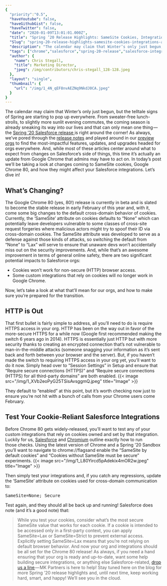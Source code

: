 ```yaml
---
{
  "priority":"0.5",
  "haveYoutube": false,
  "haveGithubGist": false,
  "haveTwitter": false,
  "date": "2020-01-09T13:01:01.000Z",
  "title": "Spring ’20 Release Highlights: SameSite Cookies, Integrations, and Preparing for Google Chrome 80",
  "Slug": "spring-20-release-highlights-samesite-cookies-integrations-and-preparing-for-google-chrome-80",
  "description": "The calendar may claim that Winter’s only just begun, but the telltale signs of Spring are starting to pop up everywhere. From sweater-free lunch-strolls, to slightly more sunlit evening commutes, the coming season is already sneaking its way into our lives and that can only mean one thing — the Spring ’20 Salesforce release is right around the corner!.",
  "tags": ["chrome","salesforce","spring-20-release","salesforce-integration","release-highlights"],
  "author": {
    "name": Chris Stegall,
    "title": Marketing Director,
    "jpeg": /img/contributors/chris-stegall_128-128.jpeg
  },
  "layout": "single",
  "thumbnail": {
    "url": "/img/1_4N_qEF8nvAEZNq9NkdJ0CA.jpeg"
  }
}
---
```

The calendar may claim that Winter’s only just begun, but the telltale signs of Spring are starting to pop up everywhere. From sweater-free lunch-strolls, to slightly more sunlit evening commutes, the coming season is already sneaking its way into our lives and that can only mean one thing — the [Spring ’20 Salesforce release ](https://www.salesforce.com/blog/2020/01/spring-20-release-preview.html)is right around the corner!
As always, we’ve pored through the [release notes](https://releasenotes.docs.salesforce.com/en-us/spring20/release-notes/salesforce_release_notes.htm) and played around in our [preview orgs](https://medium.com/creme-de-la-crm/new-release-test-drive-spring-20-sandbox-preview-ebc7801ee6bf) to find the most-impactful features, updates, and upgrades headed for orgs everywhere. And, while most of these articles center around what to expect from changes on Salesforce’s side of things, this time it’s actually an update from Google Chrome that admins may have to act on. In today’s post we’ll be taking a look at changes coming to SameSite cookies, Google Chrome 80, and how they might affect your Salesforce integrations.
Let’s dive in!

## What’s Changing?

The Google Chrome 80 (yes, 80!) release is currently in beta and is slated to become the stable release in early February of this year and, with it, come some big changes to the default cross-domain behavior of cookies. Currently, the ‘SameSite’ attribute on cookies defaults to “None” which can potentially leave developers vulnerable to some classes of cross-site request forgeries where malicious actors might try to spoof their ID via cross-domain cookies. The SameSite attribute was developed to serve as a defense against those kinds of attacks, so switching the default from “None” to “Lax” will serve to ensure that unaware devs won’t accidentally miss out on the security improvements.
And, while that’s an awesome improvement in terms of general online safety, there are two significant potential impacts to Salesforce orgs:
<ul><li>Cookies won’t work for non-secure (HTTP) browser access.</li><li>Some custom integrations that rely on cookies will no longer work in Google Chrome.</li></ul>Now, let’s take a look at what that’ll mean for our orgs, and how to make sure you’re prepared for the transition.

## HTTP is Out

That first bullet is fairly simple to address, all you’ll need to do is require HTTPS access in your org. HTTP has been on the way out in favor of the more-secure HTTPS for a while now (Google first recommended making the switch 6 years ago in 2014). HTTPS is essentially just HTTP but with more security thanks to creating an encrypted connection that’s not vulnerable to man-in-the-middle attacks (someone snagging your information as it’s sent back and forth between your browser and the server).
But, if you haven’t made the switch to requiring HTTPS access in your org yet, you’ll want to do it now. Simply head over to “Session Settings” in Setup and ensure that “Require secure connections (HTTPS)” and “Require secure connections (HTTPS) for all third-party domains” are both enabled.
{{< image src="/img/1_XVb2eoPyG25TSisAvsggmQ.jpeg" title="Image" >}}

They default to “enabled” at this point, but it’s worth checking now just to ensure you’re not hit with a bunch of calls from your Chrome users come February.

## Test Your Cookie-Reliant Salesforce Integrations

Before Chrome 80 gets widely-released, you’ll want to test any of your custom integrations that rely on cookies owned and set by that integration. Luckily for us, [Salesforce](https://releasenotes.docs.salesforce.com/en-us/spring20/release-notes/rn_general_chrome_samesite.htm) and [Chromium](https://blog.chromium.org/2019/10/developers-get-ready-for-new.html) outline exactly how to run those checks.
Using the latest version of Chrome and a Spring ’20 Sandbox you’ll want to navigate to chrome://flagsand enable the “SameSite by default cookies” and “Cookies without SameSite must be secure” experiments.
{{< image src="/img/1_L80Yircd5pAdekix4mOR2w.jpeg" title="Image" >}}

Then simply test your integrations and, if you catch any regressions, update the ‘SameSite’ attribute on cookies used for cross-domain communication to:
<pre>SameSite=None; Secure</pre>Test again, and they should all be back up and running! Salesforce does note (and it’s a good note) that:

> While you test your cookies, consider what’s the most secure SameSite value that works for each cookie. If a cookie is intended to be accessed only in a first-party context, you can apply SameSite=Lax or SameSite=Strict to prevent external access. Explicitly setting SameSite=Lax means that you’re not relying on default browser behavior.
And now your org and integrations should be all set for the Chrome 80 release!
As always, if you need a hand ensuring that your org is ready and up-to-date, want some help building secure integrations, or anything else Salesforce-related, [drop us a line ](https://www.mkpartners.com/article/contact/contact)— MK Partners is here to help!
Stay tuned here on the blog for more Spring ’20 release highlights and, until next time, keep working hard, smart, and happy!
We’ll see you in the cloud.
